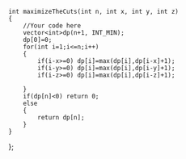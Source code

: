 
    int maximizeTheCuts(int n, int x, int y, int z)
    {
        //Your code here
        vector<int>dp(n+1, INT_MIN);
        dp[0]=0;
        for(int i=1;i<=n;i++)
        {
            if(i-x>=0) dp[i]=max(dp[i],dp[i-x]+1);
            if(i-y>=0) dp[i]=max(dp[i],dp[i-y]+1);
            if(i-z>=0) dp[i]=max(dp[i],dp[i-z]+1);
          
        }
        if(dp[n]<0) return 0;
        else
        {
            return dp[n];
        }
    }
};

